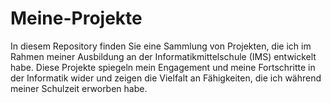 # Meine-Projekte

In diesem Repository finden Sie eine Sammlung von Projekten, die ich im Rahmen meiner Ausbildung an der Informatikmittelschule (IMS) entwickelt habe. Diese Projekte spiegeln mein Engagement und meine Fortschritte in der Informatik wider und zeigen die Vielfalt an Fähigkeiten, die ich während meiner Schulzeit erworben habe.